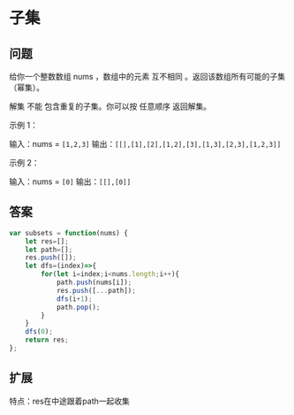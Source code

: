 # 子集

## 问题
给你一个整数数组 nums ，数组中的元素 互不相同 。返回该数组所有可能的子集（幂集）。

解集 不能 包含重复的子集。你可以按 任意顺序 返回解集。

 
示例 1：

输入：nums = `[1,2,3]`
输出：`[[],[1],[2],[1,2],[3],[1,3],[2,3],[1,2,3]]`

示例 2：

输入：nums = `[0]`
输出：`[[],[0]]`
## 答案
```js
var subsets = function(nums) {
    let res=[];
    let path=[];
    res.push([]);
    let dfs=(index)=>{
        for(let i=index;i<nums.length;i++){
            path.push(nums[i]);
            res.push([...path]);
            dfs(i+1);
            path.pop();
        }
    }
    dfs(0);
    return res;
};
```
## 扩展
特点：res在中途跟着path一起收集